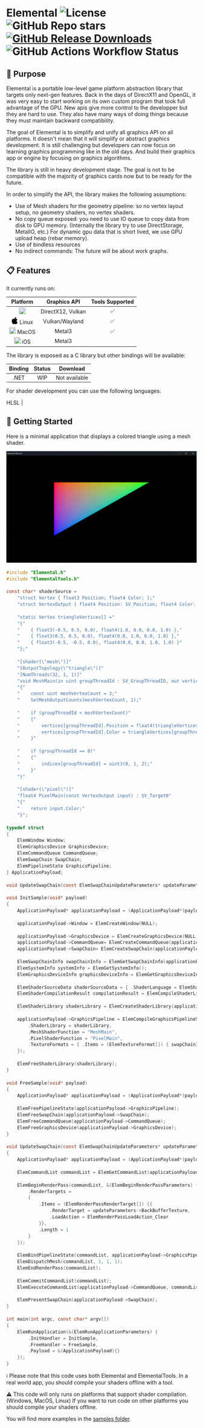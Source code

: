 # Elemental ![License](https://img.shields.io/github/license/double-buffer/elemental.svg) ![GitHub Repo stars](https://img.shields.io/github/stars/double-buffer/elemental?style=flat) [![GitHub Release Downloads](https://img.shields.io/github/downloads/double-buffer/elemental/total)](https://github.com/double-buffer/elemental/releases) ![GitHub Actions Workflow Status](https://img.shields.io/github/actions/workflow/status/double-buffer/elemental/build-ci.yml?branch=main)

## 📖 Purpose

Elemental is a portable low-level game platform abstraction library that targets only next-gen features. Back in the days of DirectX11 and OpenGL,
it was very easy to start working on its own custom program that took full advantage of the GPU. New apis give more control to the developper but 
they are hard to use. They also have many ways of doing things because they must maintain backward compatibility.

The goal of Elemental is to simplify and unify all graphics API on all platforms. It doesn't mean that it will simplify or abstract graphics development. 
It is still challenging but developers can now focus on learning graphics programming like in the old days. And build their graphics app or engine by focusing
on graphics algorithms.

The library is still in heavy development stage. The goal is not to be compatible with the majority of graphics cards now but to be ready for the future.

In order to simplify the API, the library makes the following assumptions:

- Use of Mesh shaders for the geometry pipeline: so no vertex layout setup, no geometry shaders, no vertex shaders.
- No copy queue exposed: you need to use IO queue to copy data from disk to GPU memory. (Internally the library try to use DirectStorage, MetalIO, etc.)
For dynamic gpu data that is short lived, we use GPU upload heap (rebar memory).
- Use of bindless resources
- No indirect commands: The future will be about work graphs. 

## 📋 Features
It currently runs on:

| Platform | Graphics API      | Tools Supported |
|:--------:|:-----------------:|:---------------:|
| <img src="https://cdn.jsdelivr.net/gh/simple-icons/simple-icons@develop/icons/windows.svg" width="18" height="18" style="fill:red" /> | DirectX12, Vulkan | ✅              |
| <img src="/doc/icons/apple.svg" width="18" height="18" /> Linux    | Vulkan/Wayland    | ✅              |
| <img src="https://cdn.jsdelivr.net/gh/simple-icons/simple-icons@develop/icons/apple.svg" width="18" height="18" /> MacOS    | Metal3            | ✅              |
| <img src="https://cdn.jsdelivr.net/gh/simple-icons/simple-icons@develop/icons/ios.svg" width="18" height="18" /> iOS      | Metal3            |                 |

The library is exposed as a C library but other bindings will be available:

| Binding | Status | Download      |
|:-------:|:------:|:-------------:|
| .NET    | WIP    | Not available |

For shader development you can use the following languages:

HLSL | 

## 🚀 Getting Started

Here is a minimal application that displays a colored triangle using a mesh shader.

![Minimal Triangle Application](/doc/GettingStarted.png)

```c
#include "Elemental.h"
#include "ElementalTools.h"

const char* shaderSource = 
    "struct Vertex { float3 Position; float4 Color; };"
    "struct VertexOutput { float4 Position: SV_Position; float4 Color: TEXCOORD0; };"

    "static Vertex triangleVertices[] ="
    "{"
    "    { float3(-0.5, 0.5, 0.0), float4(1.0, 0.0, 0.0, 1.0) },"
    "    { float3(0.5, 0.5, 0.0), float4(0.0, 1.0, 0.0, 1.0) },"
    "    { float3(-0.5, -0.5, 0.0), float4(0.0, 0.0, 1.0, 1.0) }"
    "};"

    "[shader(\"mesh\")]"
    "[OutputTopology(\"triangle\")]"
    "[NumThreads(32, 1, 1)]"
    "void MeshMain(in uint groupThreadId : SV_GroupThreadID, out vertices VertexOutput vertices[3], out indices uint3 indices[1])"
    "{"
    "    const uint meshVertexCount = 3;"
    "    SetMeshOutputCounts(meshVertexCount, 1);"

    "    if (groupThreadId < meshVertexCount)"
    "    {"
    "        vertices[groupThreadId].Position = float4(triangleVertices[groupThreadId].Position, 1);"
    "        vertices[groupThreadId].Color = triangleVertices[groupThreadId].Color;"
    "    }"

    "    if (groupThreadId == 0)"
    "    {"
    "        indices[groupThreadId] = uint3(0, 1, 2);"
    "    }"
    "}"

    "[shader(\"pixel\")]"
    "float4 PixelMain(const VertexOutput input) : SV_Target0"
    "{"
    "    return input.Color;"
    "}";

typedef struct
{
    ElemWindow Window;
    ElemGraphicsDevice GraphicsDevice;
    ElemCommandQueue CommandQueue;
    ElemSwapChain SwapChain;
    ElemPipelineState GraphicsPipeline;
} ApplicationPayload;

void UpdateSwapChain(const ElemSwapChainUpdateParameters* updateParameters, void* payload);

void InitSample(void* payload)
{
    ApplicationPayload* applicationPayload = (ApplicationPayload*)payload;

    applicationPayload->Window = ElemCreateWindow(NULL);

    applicationPayload->GraphicsDevice = ElemCreateGraphicsDevice(NULL);
    applicationPayload->CommandQueue= ElemCreateCommandQueue(applicationPayload->GraphicsDevice, ElemCommandQueueType_Graphics, NULL);
    applicationPayload->SwapChain= ElemCreateSwapChain(applicationPayload->CommandQueue, applicationPayload->Window, UpdateSwapChain, &(ElemSwapChainOptions) { .UpdatePayload = payload });

    ElemSwapChainInfo swapChainInfo = ElemGetSwapChainInfo(applicationPayload->SwapChain);
    ElemSystemInfo systemInfo = ElemGetSystemInfo();
    ElemGraphicsDeviceInfo graphicsDeviceInfo = ElemGetGraphicsDeviceInfo(applicationPayload->GraphicsDevice);

    ElemShaderSourceData shaderSourceData = { .ShaderLanguage = ElemShaderLanguage_Hlsl, .Data = { .Items = (uint8_t*)shaderSource, .Length = strlen(shaderSource) } };
    ElemShaderCompilationResult compilationResult = ElemCompileShaderLibrary((ElemToolsGraphicsApi)graphicsDeviceInfo.GraphicsApi, (ElemToolsPlatform)systemInfo.Platform, &shaderSourceData, NULL);

    ElemShaderLibrary shaderLibrary = ElemCreateShaderLibrary(applicationPayload->GraphicsDevice, (ElemDataSpan) { .Items = compilationResult.Data.Items, .Length = compilationResult.Data.Length });

    applicationPayload->GraphicsPipeline = ElemCompileGraphicsPipelineState(applicationPayload->GraphicsDevice, &(ElemGraphicsPipelineStateParameters) {
        .ShaderLibrary = shaderLibrary,
        .MeshShaderFunction = "MeshMain",
        .PixelShaderFunction = "PixelMain",
        .TextureFormats = { .Items = (ElemTextureFormat[]) { swapChainInfo.Format }, .Length = 1 }
    });
    
    ElemFreeShaderLibrary(shaderLibrary);
}

void FreeSample(void* payload)
{
    ApplicationPayload* applicationPayload = (ApplicationPayload*)payload;

    ElemFreePipelineState(applicationPayload->GraphicsPipeline);
    ElemFreeSwapChain(applicationPayload->SwapChain);
    ElemFreeCommandQueue(applicationPayload->CommandQueue);
    ElemFreeGraphicsDevice(applicationPayload->GraphicsDevice);
}

void UpdateSwapChain(const ElemSwapChainUpdateParameters* updateParameters, void* payload)
{
    ApplicationPayload* applicationPayload = (ApplicationPayload*)payload;

    ElemCommandList commandList = ElemGetCommandList(applicationPayload->CommandQueue, NULL); 

    ElemBeginRenderPass(commandList, &(ElemBeginRenderPassParameters) {
        .RenderTargets = 
        {
            .Items = (ElemRenderPassRenderTarget[]) {{ 
                .RenderTarget = updateParameters->BackBufferTexture, 
                .LoadAction = ElemRenderPassLoadAction_Clear 
            }},
            .Length = 1
        }
    });

    ElemBindPipelineState(commandList, applicationPayload->GraphicsPipeline);
    ElemDispatchMesh(commandList, 1, 1, 1);
    ElemEndRenderPass(commandList);

    ElemCommitCommandList(commandList);
    ElemExecuteCommandList(applicationPayload->CommandQueue, commandList, NULL);

    ElemPresentSwapChain(applicationPayload->SwapChain);
}

int main(int argc, const char* argv[]) 
{
    ElemRunApplication(&(ElemRunApplicationParameters) {
        .InitHandler = InitSample,
        .FreeHandler = FreeSample,
        .Payload = &(ApplicationPayload){}
    });
}
```

ℹ️ Please note that this code uses both Elemental and ElementalTools. In a real world app, you should compile your shaders offline with a tool.

⚠️ This code will only runs on platforms that support shader compilation. (Windows, MacOS, Linux) 
If you want to run code on other platforms you should compile your shaders offline.

You will find more examples in the [samples folder](samples).
